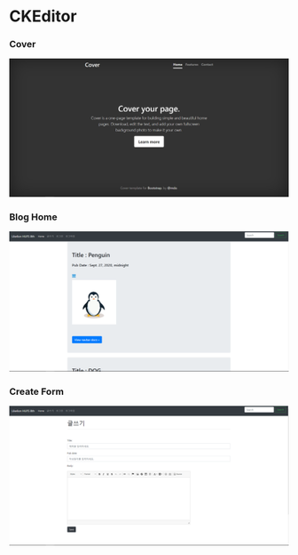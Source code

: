 # CKEditor

### Cover

![cover_img](images/cover.PNG)

### Blog Home

![cover_img](images/bloghome.PNG)

### Create Form

![cover_img](images/createform.PNG)
